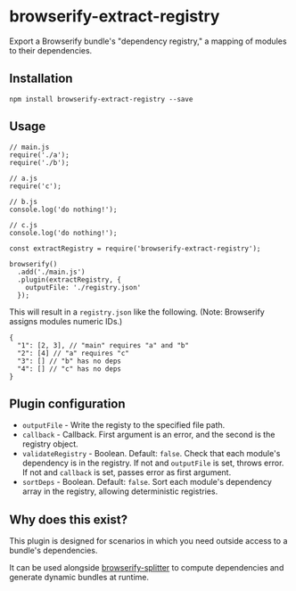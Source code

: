# browserify-extract-registry

Export a Browserify bundle's "dependency registry," a mapping of modules to their dependencies.

## Installation

`npm install browserify-extract-registry --save`

## Usage

```
// main.js
require('./a');
require('./b');
```

```
// a.js
require('c');
```

```
// b.js
console.log('do nothing!');
```

```
// c.js
console.log('do nothing!');
```

```
const extractRegistry = require('browserify-extract-registry');

browserify()
  .add('./main.js')
  .plugin(extractRegistry, {
    outputFile: './registry.json'
  });
```

This will result in a `registry.json` like the following. (Note: Browserify assigns modules numeric IDs.)

```
{
  "1": [2, 3], // "main" requires "a" and "b"
  "2": [4] // "a" requires "c"
  "3": [] // "b" has no deps
  "4": [] // "c" has no deps
}
```

## Plugin configuration

* `outputFile` - Write the registy to the specified file path.
* `callback` - Callback. First argument is an error, and the second is the registry object.
* `validateRegistry` - Boolean. Default: `false`. Check that each module's dependency is in the registry. If not and `outputFile` is set, throws error. If not and `callback` is set, passes error as first argument.
* `sortDeps` - Boolean. Default: `false`. Sort each module's dependency array in the registry, allowing deterministic registries.

## Why does this exist?

This plugin is designed for scenarios in which you need outside access to a bundle's dependencies.

It can be used alongside [browserify-splitter](https://github.com/cperryk/browserify-splitter) to compute dependencies and generate dynamic bundles at runtime.
